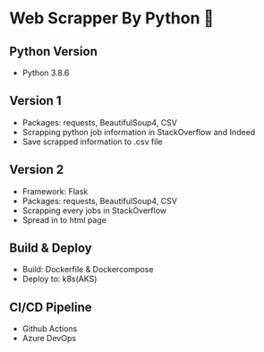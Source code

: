 # Web Scrapper By Python 🔎
## Python Version
- Python 3.8.6

## Version 1
- Packages: requests, BeautifulSoup4, CSV
- Scrapping python job information in StackOverflow and Indeed
- Save scrapped information to .csv file

## Version 2
- Framework: Flask
- Packages: requests, BeautifulSoup4, CSV
- Scrapping every jobs in StackOverflow
- Spread in to html page

## Build & Deploy
- Build: Dockerfile & Dockercompose
- Deploy to: k8s(AKS)

## CI/CD Pipeline
- Github Actions
- Azure DevOps
